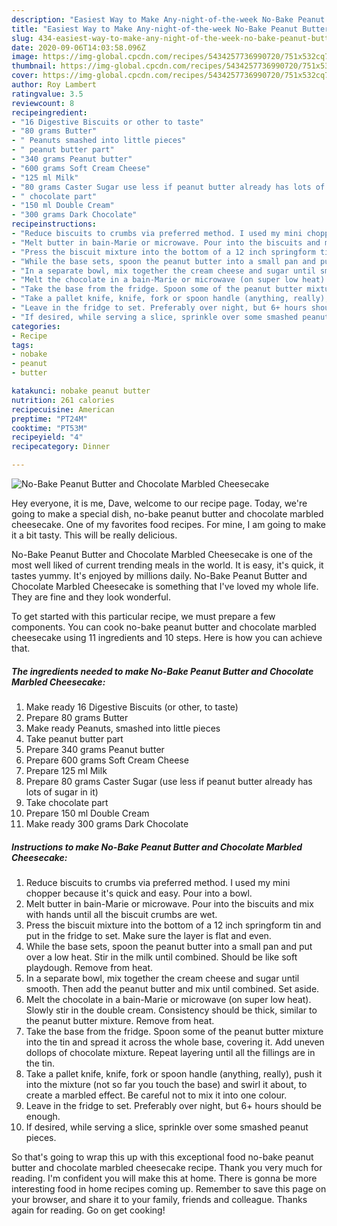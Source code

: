 ```yaml
---
description: "Easiest Way to Make Any-night-of-the-week No-Bake Peanut Butter and Chocolate Marbled Cheesecake"
title: "Easiest Way to Make Any-night-of-the-week No-Bake Peanut Butter and Chocolate Marbled Cheesecake"
slug: 434-easiest-way-to-make-any-night-of-the-week-no-bake-peanut-butter-and-chocolate-marbled-cheesecake
date: 2020-09-06T14:03:58.096Z
image: https://img-global.cpcdn.com/recipes/5434257736990720/751x532cq70/no-bake-peanut-butter-and-chocolate-marbled-cheesecake-recipe-main-photo.jpg
thumbnail: https://img-global.cpcdn.com/recipes/5434257736990720/751x532cq70/no-bake-peanut-butter-and-chocolate-marbled-cheesecake-recipe-main-photo.jpg
cover: https://img-global.cpcdn.com/recipes/5434257736990720/751x532cq70/no-bake-peanut-butter-and-chocolate-marbled-cheesecake-recipe-main-photo.jpg
author: Roy Lambert
ratingvalue: 3.5
reviewcount: 8
recipeingredient:
- "16 Digestive Biscuits or other to taste"
- "80 grams Butter"
- " Peanuts smashed into little pieces"
- " peanut butter part"
- "340 grams Peanut butter"
- "600 grams Soft Cream Cheese"
- "125 ml Milk"
- "80 grams Caster Sugar use less if peanut butter already has lots of sugar in it"
- " chocolate part"
- "150 ml Double Cream"
- "300 grams Dark Chocolate"
recipeinstructions:
- "Reduce biscuits to crumbs via preferred method. I used my mini chopper because it&#39;s quick and easy. Pour into a bowl."
- "Melt butter in bain-Marie or microwave. Pour into the biscuits and mix with hands until all the biscuit crumbs are wet."
- "Press the biscuit mixture into the bottom of a 12 inch springform tin and put in the fridge to set. Make sure the layer is flat and even."
- "While the base sets, spoon the peanut butter into a small pan and put over a low heat. Stir in the milk until combined. Should be like soft playdough. Remove from heat."
- "In a separate bowl, mix together the cream cheese and sugar until smooth. Then add the peanut butter and mix until combined. Set aside."
- "Melt the chocolate in a bain-Marie or microwave (on super low heat). Slowly stir in the double cream. Consistency should be thick, similar to the peanut butter mixture. Remove from heat."
- "Take the base from the fridge. Spoon some of the peanut butter mixture into the tin and spread it across the whole base, covering it. Add uneven dollops of chocolate mixture. Repeat layering until all the fillings are in the tin."
- "Take a pallet knife, knife, fork or spoon handle (anything, really), push it into the mixture (not so far you touch the base) and swirl it about, to create a marbled effect. Be careful not to mix it into one colour."
- "Leave in the fridge to set. Preferably over night, but 6+ hours should be enough."
- "If desired, while serving a slice, sprinkle over some smashed peanut pieces."
categories:
- Recipe
tags:
- nobake
- peanut
- butter

katakunci: nobake peanut butter 
nutrition: 261 calories
recipecuisine: American
preptime: "PT24M"
cooktime: "PT53M"
recipeyield: "4"
recipecategory: Dinner

---
```



![No-Bake Peanut Butter and Chocolate Marbled Cheesecake](https://img-global.cpcdn.com/recipes/5434257736990720/751x532cq70/no-bake-peanut-butter-and-chocolate-marbled-cheesecake-recipe-main-photo.jpg)

Hey everyone, it is me, Dave, welcome to our recipe page. Today, we're going to make a special dish, no-bake peanut butter and chocolate marbled cheesecake. One of my favorites food recipes. For mine, I am going to make it a bit tasty. This will be really delicious.



No-Bake Peanut Butter and Chocolate Marbled Cheesecake is one of the most well liked of current trending meals in the world. It is easy, it's quick, it tastes yummy. It's enjoyed by millions daily. No-Bake Peanut Butter and Chocolate Marbled Cheesecake is something that I've loved my whole life. They are fine and they look wonderful.


To get started with this particular recipe, we must prepare a few components. You can cook no-bake peanut butter and chocolate marbled cheesecake using 11 ingredients and 10 steps. Here is how you can achieve that.

<!--inarticleads1-->

##### The ingredients needed to make No-Bake Peanut Butter and Chocolate Marbled Cheesecake:

1. Make ready 16 Digestive Biscuits (or other, to taste)
1. Prepare 80 grams Butter
1. Make ready  Peanuts, smashed into little pieces
1. Take  peanut butter part
1. Prepare 340 grams Peanut butter
1. Prepare 600 grams Soft Cream Cheese
1. Prepare 125 ml Milk
1. Prepare 80 grams Caster Sugar (use less if peanut butter already has lots of sugar in it)
1. Take  chocolate part
1. Prepare 150 ml Double Cream
1. Make ready 300 grams Dark Chocolate




<!--inarticleads2-->

##### Instructions to make No-Bake Peanut Butter and Chocolate Marbled Cheesecake:

1. Reduce biscuits to crumbs via preferred method. I used my mini chopper because it&#39;s quick and easy. Pour into a bowl.
1. Melt butter in bain-Marie or microwave. Pour into the biscuits and mix with hands until all the biscuit crumbs are wet.
1. Press the biscuit mixture into the bottom of a 12 inch springform tin and put in the fridge to set. Make sure the layer is flat and even.
1. While the base sets, spoon the peanut butter into a small pan and put over a low heat. Stir in the milk until combined. Should be like soft playdough. Remove from heat.
1. In a separate bowl, mix together the cream cheese and sugar until smooth. Then add the peanut butter and mix until combined. Set aside.
1. Melt the chocolate in a bain-Marie or microwave (on super low heat). Slowly stir in the double cream. Consistency should be thick, similar to the peanut butter mixture. Remove from heat.
1. Take the base from the fridge. Spoon some of the peanut butter mixture into the tin and spread it across the whole base, covering it. Add uneven dollops of chocolate mixture. Repeat layering until all the fillings are in the tin.
1. Take a pallet knife, knife, fork or spoon handle (anything, really), push it into the mixture (not so far you touch the base) and swirl it about, to create a marbled effect. Be careful not to mix it into one colour.
1. Leave in the fridge to set. Preferably over night, but 6+ hours should be enough.
1. If desired, while serving a slice, sprinkle over some smashed peanut pieces.




So that's going to wrap this up with this exceptional food no-bake peanut butter and chocolate marbled cheesecake recipe. Thank you very much for reading. I'm confident you will make this at home. There is gonna be more interesting food in home recipes coming up. Remember to save this page on your browser, and share it to your family, friends and colleague. Thanks again for reading. Go on get cooking!
